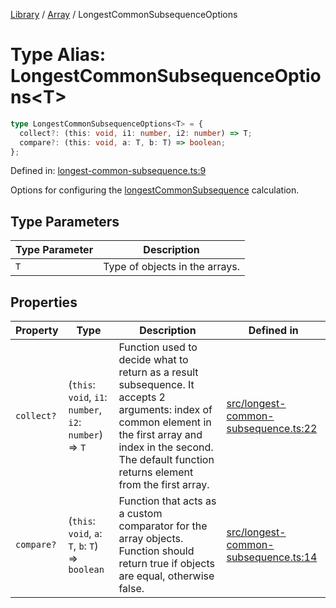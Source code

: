 <!-- markdownlint-disable -->
<!-- cspell: disable -->
[Library](../index.md) / [Array](./index.md) / LongestCommonSubsequenceOptions

# Type Alias: LongestCommonSubsequenceOptions\<T\>

```ts
type LongestCommonSubsequenceOptions<T> = {
  collect?: (this: void, i1: number, i2: number) => T;
  compare?: (this: void, a: T, b: T) => boolean;
};
```

Defined in: [longest-common-subsequence.ts:9](https://github.com/technobuddha/library/blob/main/src/longest-common-subsequence.ts#L9)

Options for configuring the [longestCommonSubsequence](longestCommonSubsequence.md) calculation.

## Type Parameters

| Type Parameter | Description |
| ------ | ------ |
| `T` | Type of objects in the arrays. |

## Properties

| Property | Type | Description | Defined in |
| ------ | ------ | ------ | ------ |
| <a id="collect"></a> `collect?` | (`this`: `void`, `i1`: `number`, `i2`: `number`) => `T` | Function used to decide what to return as a result subsequence. It accepts 2 arguments: index of common element in the first array and index in the second. The default function returns element from the first array. | [src/longest-common-subsequence.ts:22](https://github.com/technobuddha/library/blob/main/src/longest-common-subsequence.ts#L22) |
| <a id="compare"></a> `compare?` | (`this`: `void`, `a`: `T`, `b`: `T`) => `boolean` | Function that acts as a custom comparator for the array objects. Function should return true if objects are equal, otherwise false. | [src/longest-common-subsequence.ts:14](https://github.com/technobuddha/library/blob/main/src/longest-common-subsequence.ts#L14) |

